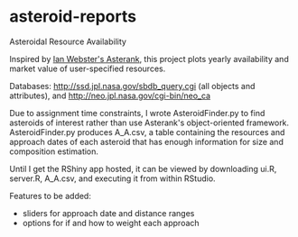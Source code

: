 # asteroid-reports
Asteroidal Resource Availability

Inspired by [Ian Webster's Asterank](https://github.com/typpo/asterank), this project plots yearly availability and market value of user-specified resources.

Databases:
http://ssd.jpl.nasa.gov/sbdb_query.cgi (all objects and attributes), and
http://neo.jpl.nasa.gov/cgi-bin/neo_ca

Due to assignment time constraints, I wrote AsteroidFinder.py to find asteroids of interest rather than use Asterank's object-oriented framework.  AsteroidFinder.py produces A_A.csv, a table containing the resources and approach dates of each asteroid that has enough information for size and composition estimation.

Until I get the RShiny app hosted, it can be viewed by downloading ui.R, server.R, A_A.csv, and executing it from within RStudio.

Features to be added:
- sliders for approach date and distance ranges
- options for if and how to weight each approach
